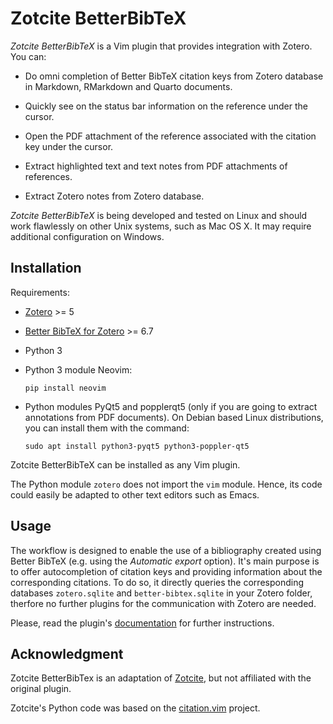 # Zotcite BetterBibTeX

_Zotcite BetterBibTeX_ is a Vim plugin that provides integration with Zotero. You can:

  - Do omni completion of Better BibTeX citation keys from Zotero database in
    Markdown, RMarkdown and Quarto documents.

  - Quickly see on the status bar information on the reference under the cursor.

  - Open the PDF attachment of the reference associated with the citation key
    under the cursor.

  - Extract highlighted text and text notes from PDF attachments of
    references.

  - Extract Zotero notes from Zotero database.

_Zotcite BetterBibTeX_ is being developed and tested on Linux and should work flawlessly on
other Unix systems, such as Mac OS X. It may require additional configuration
on Windows.


## Installation

Requirements:

  - [Zotero](https://www.zotero.org/) >= 5

  - [Better BibTeX for Zotero](https://github.com/retorquere/zotero-better-bibtex) >= 6.7

  - Python 3

  - Python 3 module Neovim:

    `pip install neovim`

  - Python modules PyQt5 and popplerqt5 (only if you are going to extract
    annotations from PDF documents). On Debian based Linux distributions, you
    can install them with the command:

    `sudo apt install python3-pyqt5 python3-poppler-qt5`

Zotcite BetterBibTeX can be installed as any Vim plugin.

The Python module `zotero` does not import the `vim` module. Hence, its code
could easily be adapted to other text editors such as Emacs.

## Usage

The workflow is designed to enable the use of a bibliography created using
Better BibTeX (e.g. using the _Automatic export_ option). It's main purpose
is to offer autocompletion of citation keys and providing information about
the corresponding citations. To do so, it directly queries the corresponding
databases `zotero.sqlite` and `better-bibtex.sqlite` in your Zotero folder,
therfore no further plugins for the communication with Zotero are needed.

Please, read the plugin's
[documentation](doc/zotcite.txt)
for further instructions.

## Acknowledgment
Zotcite BetterBibTex is an adaptation of [Zotcite](https://github.com/jalvesaq/zotcite),
but not affiliated with the original plugin.

Zotcite's Python code was based on the
[citation.vim](https://github.com/rafaqz/citation.vim) project.
